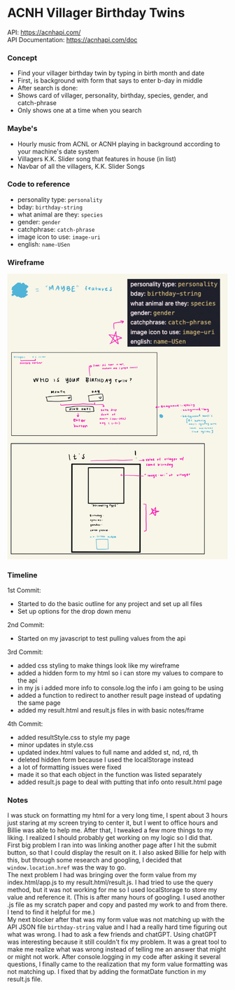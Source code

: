 # ACNH Villager Birthday Twins

API: https://acnhapi.com/ <br>
API Documentation: https://acnhapi.com/doc

### Concept
- Find your villager birthday twin by typing in birth month and date
- First, is background with form that says to enter b-day in middle
- After search is done:
- Shows card of villager, personality, birthday, species, gender, and catch-phrase
- Only shows one at a time when you search


### Maybe's
- Hourly music from ACNL or ACNH playing in background according to your machine's date system
- Villagers K.K. Slider song that features in house (in list)
- Navbar of all the villagers, K.K. Slider Songs


### Code to reference
- personality type: `personality`
- bday: `birthday-string`
- what animal are they: `species`
- gender: `gender`
- catchphrase: `catch-phrase`
- image icon to use: `image-uri`
- english: `name-USen`

### Wireframe
![img2](images/General%20Assembly-3.jpg)

### Timeline 
1st Commit: 
- Started to do the basic outline for any project and set up all files
- Set up options for the drop down menu

2nd Commit:
- Started on my javascript to test pulling values from the api

3rd Commit:
- added css styling to make things look like my wireframe
- added a hidden form to my html so i can store my values to compare to the api
- in my js i added more info to console.log the info i am going to be using
- added a function to redirect to another result page instead of updating the same page
- added my result.html and result.js files in with basic notes/frame

4th Commit:
- added resultStyle.css to style my page
- minor updates in style.css
- updated index.html values to full name and added st, nd, rd, th
- deleted hidden form because I used the localStorage instead
- a lot of formatting issues were fixed
- made it so that each object in the function was listed separately 
- added result.js page to deal with putting that info onto result.html page

### Notes
I was stuck on formatting my html for a very long time, I spent about 3 hours just staring at my screen trying to center it, but
I went to office hours and Billie was able to help me. After that, I tweaked a few more things to my liking. I realized I should
probably get working on my logic so I did that. <br>
First big problem I ran into was linking another page after I hit the submit button, so that I could display the result on it. I also
asked Billie for help with this, but through some research and googling, I decided that `window.location.href` was the way to go. <br>
The next problem I had was bringing over the form value from my index.html/app.js to my result.html/result.js.
I had tried to use the query method, but it was not working for me so I used localStorage to store my value and reference it.
(This is after many hours of googling. I used another .js file as my scratch paper and copy and pasted my work to and from there. 
I tend to find it helpful for me.) <br>
My next blocker after that was my form value was not matching up with the API JSON file `birthday-string` value and I had a really
hard time figuring out what was wrong. I had to ask a few friends and chatGPT. Using chatGPT was interesting because it still couldn't fix my problem. It was a great tool to make me realize what was wrong instead of telling me an answer that might or might not work. After console.logging in my code after asking it several questions, I finally came to the realization that my form value formatting was
not matching up. I fixed that by adding the formatDate function in my result.js file. 



